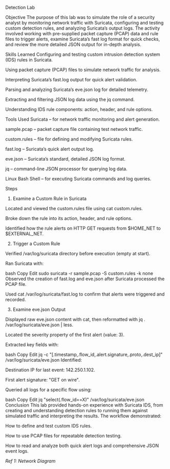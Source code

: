 Detection Lab

Objective
The purpose of this lab was to simulate the role of a security analyst by monitoring network traffic with Suricata, configuring and testing custom detection rules, and analyzing Suricata’s output logs. The activity involved working with pre-supplied packet capture (PCAP) data and rule files to trigger alerts, examine Suricata’s fast log format for quick checks, and review the more detailed JSON output for in-depth analysis.

Skills Learned
Configuring and testing custom intrusion detection system (IDS) rules in Suricata.

Using packet capture (PCAP) files to simulate network traffic for analysis.

Interpreting Suricata’s fast.log output for quick alert validation.

Parsing and analyzing Suricata’s eve.json log for detailed telemetry.

Extracting and filtering JSON log data using the jq command.

Understanding IDS rule components: action, header, and rule options.

Tools Used
Suricata – for network traffic monitoring and alert generation.

sample.pcap – packet capture file containing test network traffic.

custom.rules – file for defining and modifying Suricata rules.

fast.log – Suricata’s quick alert output log.

eve.json – Suricata’s standard, detailed JSON log format.

jq – command-line JSON processor for querying log data.

Linux Bash Shell – for executing Suricata commands and log queries.

Steps
1. Examine a Custom Rule in Suricata

Located and viewed the custom.rules file using cat custom.rules.

Broke down the rule into its action, header, and rule options.

Identified how the rule alerts on HTTP GET requests from $HOME_NET to $EXTERNAL_NET.

2. Trigger a Custom Rule

Verified /var/log/suricata directory before execution (empty at start).

Ran Suricata with:

bash
Copy
Edit
sudo suricata -r sample.pcap -S custom.rules -k none
Observed the creation of fast.log and eve.json after Suricata processed the PCAP file.

Used cat /var/log/suricata/fast.log to confirm that alerts were triggered and recorded.

3. Examine eve.json Output

Displayed raw eve.json content with cat, then reformatted with jq . /var/log/suricata/eve.json | less.

Located the severity property of the first alert (value: 3).

Extracted key fields with:

bash
Copy
Edit
jq -c "[.timestamp,.flow_id,.alert.signature,.proto,.dest_ip]" /var/log/suricata/eve.json
Identified:

Destination IP for last event: 142.250.1.102.

First alert signature: "GET on wire".

Queried all logs for a specific flow using:

bash
Copy
Edit
jq "select(.flow_id==X)" /var/log/suricata/eve.json
Conclusion
This lab provided hands-on experience with Suricata IDS, from creating and understanding detection rules to running them against simulated traffic and interpreting the results. The workflow demonstrated:

How to define and test custom IDS rules.

How to use PCAP files for repeatable detection testing.

How to read and analyze both quick alert logs and comprehensive JSON event logs.



*Ref 1: Network Diagram*
